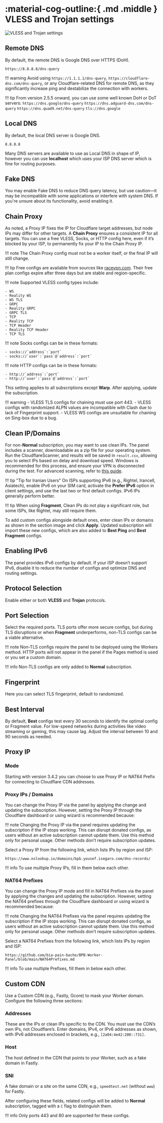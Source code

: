 # :material-cog-outline:{ .md .middle } VLESS and Trojan settings

![VLESS and Trojan settings](../images/vless-trojan-settings.jpg)

## Remote DNS

By default, the remote DNS is Google DNS over HTTPS (DoH).

```title="Default Remote DNS"
https://8.8.8.8/dns-query
```

!!! warning
    Avoid using `https://1.1.1.1/dns-query`, `https://cloudflare-dns.com/dns-query`, or any Cloudflare-related DNS for remote DNS, as they significantly increase ping and destabilize the connection with workers.

!!! tip
    From version 2.5.5 onward, you can use some well known DoH or DoT servers:
    ```
    https://dns.google/dns-query
    ```
    ```
    https://dns.adguard-dns.com/dns-query
    ```
    ```
    https://dns.quad9.net/dns-query
    ```
    ```
    tls://dns.google
    ```

## Local DNS

By default, the local DNS server is Google DNS.

```title="Default Local DNS"
8.8.8.8
```

Many DNS servers are available to use as Local DNS in shape of IP, however you can use **localhost** which uses your ISP DNS server which is fine for routing purposes.

## Fake DNS

You may enable Fake DNS to reduce DNS query latency, but use caution—it may be incompatible with some applications or interfere with system DNS. If you're unsure about its functionality, avoid enabling it.

## Chain Proxy

As noted, a Proxy IP fixes the IP for Cloudflare target addresses, but node IPs may differ for other targets. A **Chain Proxy** ensures a consistent IP for all targets. You can use a free VLESS, Socks, or HTTP config here, even if it’s blocked by your ISP, to permanently fix your IP to the Chain Proxy IP.

!!! note
    The Chain Proxy config must not be a worker itself, or the final IP will still change.

!!! tip
    Free configs are available from sources like [racevpn.com](https://racevpn.com). Their free plan configs expire after three days but are stable and region-specific.

!!! note
    Supported VLESS config types include:  

    - WS
    - Reality WS
    - WS TLS
    - GRPC
    - Reality GRPC
    - GRPC TLS
    - TCP
    - Reality TCP
    - TCP Header
    - Reality TCP Header
    - TCP TLS

!!! note
    Socks configs can be in these formats:

    - socks://`address`:`port`
    - socks://`user`:`pass`@`address`:`port`

!!! note
    HTTP configs can be in these formats:  

    - http://`address`:`port`
    - http://`user`:`pass`@`address`:`port`

This setting applies to all subscriptions except **Warp**. After applying, update the subscription.

!!! warning
    - VLESS TLS configs for chaining must use port 443.
    - VLESS configs with randomized ALPN values are incompatible with Clash due to lack of Fingerprint support.
    - VLESS WS configs are unsuitable for chaining on Sing-box due to a bug.

## Clean IP/Domains

For non-**Normal** subscription, you may want to use clean IPs. The panel includes a scanner, downloadable as a zip file for your operating system. Run the CloudflareScanner, and results will be saved in `result.csv`, allowing you to select IPs based on delay and download speed. Windows is recommended for this process, and ensure your VPN is disconnected during the test. For advanced scanning, refer to [this guide](https://github.com/bia-pain-bache/Cloudflare-Clean-IP-Scanner/blob/master/README.md).

!!! tip "Tip for Iranian Users"
    On ISPs supporting IPv6 (e.g., Rightel, Irancell, Asiatech), enable IPv6 on your SIM card, activate the **Prefer IPv6** option in client settings, and use the last two or first default configs. IPv6 IPs generally perform better.

!!! tip
    When using **Fragment**, Clean IPs do not play a significant role, but some ISPs, like Rightel, may still require them.

To add custom configs alongside default ones, enter clean IPs or domains as shown in the section image and click **Apply**. Updated subscription will import these new configs, which are also added to **Best Ping** and **Best Fragment** configs.

## Enabling IPv6

The panel provides IPv6 configs by default. If your ISP doesn’t support IPv6, disable it to reduce the number of configs and optimize DNS and routing settings.

## Protocol Selection

Enable either or both **VLESS** and **Trojan** protocols.

## Port Selection

Select the required ports. TLS ports offer more secure configs, but during TLS disruptions or when **Fragment** underperforms, non-TLS configs can be a viable alternative.

!!! note
    Non-TLS configs require the panel to be deployed using the Workers method. HTTP ports will not appear in the panel if the Pages method is used or you set a custom domain.

!!! info
    Non-TLS configs are only added to **Normal** subscription.

## Fingerprint

Here you can select TLS fingerprint, default to randomized.

## Best Interval

By default, **Best** configs test every 30 seconds to identify the optimal config or Fragment value. For low-speed networks during activities like video streaming or gaming, this may cause lag. Adjust the interval between 10 and 90 seconds as needed.

## Proxy IP

### Mode

Starting with version 3.4.2 you can choose to use Proxy IP or NAT64 Prefix for connecting to Cloudflare CDN addresses.

### Proxy IPs / Domains

You can change the Proxy IP via the panel by applying the change and updating the subscription. However, setting the Proxy IP through the Cloudflare dashboard or using wizard is recommended because:

!!! note
    Changing the Proxy IP via the panel requires updating the subscription if the IP stops working. This can disrupt donated configs, as users without an active subscription cannot update them. Use this method only for personal usage. Other methods don’t require subscription updates.

Select a Proxy IP from the following link, which lists IPs by region and ISP:

```text
https://www.nslookup.io/domains/bpb.yousef.isegaro.com/dns-records/
```

!!! info
    To use multiple Proxy IPs, fill in them below each other.

### NAT64 Prefixes

You can change the Proxy IP mode and fill in NAT64 Prefixes via the panel by applying the changes and updating the subscription. However, setting the NAT64 prefixes through the Cloudflare dashboard or using wizard is recommended because:

!!! note
    Changing the NAT64 Prefixes via the panel requires updating the subscription if the IP stops working. This can disrupt donated configs, as users without an active subscription cannot update them. Use this method only for personal usage. Other methods don’t require subscription updates.

Select a NAT64 Prefixes from the following link, which lists IPs by region and ISP:

```text
https://github.com/bia-pain-bache/BPB-Worker-Panel/blob/main/NAT64Prefixes.md
```

!!! info
    To use multiple Prefixes, fill them in below each other.

## Custom CDN

Use a Custom CDN (e.g., Fastly, Gcore) to mask your Worker domain. Configure the following three sections:

### Addresses

These are the IPs or clean IPs specific to the CDN. You must use the CDN’s own IPs, not Cloudflare’s. Enter domains, IPv4, or IPv6 addresses as shown, with IPv6 addresses enclosed in brackets, e.g., `[2a04:4e42:200::731]`.

### Host

The host defined in the CDN that points to your Worker, such as a fake domain in Fastly.

### SNI

A fake domain or a site on the same CDN, e.g., `speedtest.net` (without `www`) for Fastly.

After configuring these fields, related configs will be added to **Normal** subscription, tagged with a `C` flag to distinguish them.

!!! info
    Only ports 443 and 80 are supported for these configs.
